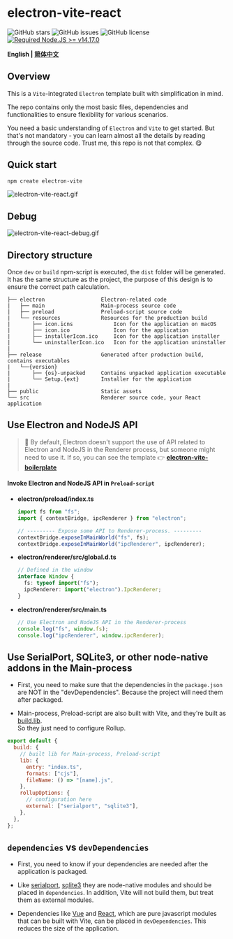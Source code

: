 # electron-vite-react

![GitHub stars](https://img.shields.io/github/stars/caoxiemeihao/vite-react-electron?color=fa6470&style=flat)
![GitHub issues](https://img.shields.io/github/issues/caoxiemeihao/vite-react-electron?color=d8b22d&style=flat)
![GitHub license](https://img.shields.io/github/license/caoxiemeihao/vite-react-electron?style=flat)
[![Required Node.JS >= v14.17.0](https://img.shields.io/static/v1?label=node&message=%3E=14.17.0&logo=node.js&color=3f893e&style=flat)](https://nodejs.org/about/releases)

**English | [简体中文](README.zh-CN.md)**

## Overview

This is a `Vite`-integrated `Electron` template built with simplification in mind.

The repo contains only the most basic files, dependencies and functionalities to ensure flexibility for various scenarios.

You need a basic understanding of `Electron` and `Vite` to get started. But that's not mandatory - you can learn almost all the details by reading through the source code. Trust me, this repo is not that complex. 😋

## Quick start

```sh
npm create electron-vite
```

![electron-vite-react.gif](https://github.com/electron-vite/electron-vite-react/blob/main/packages/renderer/public/electron-vite-react.gif?raw=true)

## Debug

![electron-vite-react-debug.gif](https://github.com/electron-vite/electron-vite-react/blob/main/packages/renderer/public/electron-vite-react-debug.gif?raw=true)

## Directory structure

Once `dev` or `build` npm-script is executed, the `dist` folder will be generated. It has the same structure as the project, the purpose of this design is to ensure the correct path calculation.

```tree
├── electron                  Electron-related code
|   ├── main                  Main-process source code
|   ├── preload               Preload-script source code
|   └── resources             Resources for the production build
|       ├── icon.icns             Icon for the application on macOS
|       ├── icon.ico              Icon for the application
|       ├── installerIcon.ico     Icon for the application installer
|       └── uninstallerIcon.ico   Icon for the application uninstaller
|
├── release                   Generated after production build, contains executables
|   └──{version}
|       ├── {os}-unpacked     Contains unpacked application executable
|       └── Setup.{ext}       Installer for the application
|
├── public                    Static assets
└── src                       Renderer source code, your React application
```

## Use Electron and NodeJS API

> 🚧 By default, Electron doesn't support the use of API related to Electron and NodeJS in the Renderer process, but someone might need to use it. If so, you can see the template 👉 **[electron-vite-boilerplate](https://github.com/electron-vite/electron-vite-boilerplate)**

#### Invoke Electron and NodeJS API in `Preload-script`

- **electron/preload/index.ts**

  ```typescript
  import fs from "fs";
  import { contextBridge, ipcRenderer } from "electron";

  // --------- Expose some API to Renderer-process. ---------
  contextBridge.exposeInMainWorld("fs", fs);
  contextBridge.exposeInMainWorld("ipcRenderer", ipcRenderer);
  ```

- **electron/renderer/src/global.d.ts**

  ```typescript
  // Defined in the window
  interface Window {
    fs: typeof import("fs");
    ipcRenderer: import("electron").IpcRenderer;
  }
  ```

- **electron/renderer/src/main.ts**

  ```typescript
  // Use Electron and NodeJS API in the Renderer-process
  console.log("fs", window.fs);
  console.log("ipcRenderer", window.ipcRenderer);
  ```

## Use SerialPort, SQLite3, or other node-native addons in the Main-process

- First, you need to make sure that the dependencies in the `package.json` are NOT in the "devDependencies". Because the project will need them after packaged.

- Main-process, Preload-script are also built with Vite, and they're built as [build.lib](https://vitejs.dev/config/#build-lib).  
  So they just need to configure Rollup.

```js
export default {
  build: {
    // built lib for Main-process, Preload-script
    lib: {
      entry: "index.ts",
      formats: ["cjs"],
      fileName: () => "[name].js",
    },
    rollupOptions: {
      // configuration here
      external: ["serialport", "sqlite3"],
    },
  },
};
```

## `dependencies` vs `devDependencies`

- First, you need to know if your dependencies are needed after the application is packaged.

- Like [serialport](https://www.npmjs.com/package/serialport), [sqlite3](https://www.npmjs.com/package/sqlite3) they are node-native modules and should be placed in `dependencies`. In addition, Vite will not build them, but treat them as external modules.

- Dependencies like [Vue](https://www.npmjs.com/package/vue) and [React](https://www.npmjs.com/package/react), which are pure javascript modules that can be built with Vite, can be placed in `devDependencies`. This reduces the size of the application.

